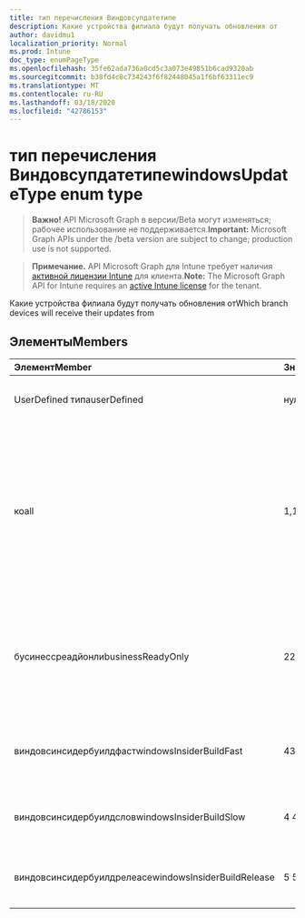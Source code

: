 ```yaml
---
title: тип перечисления Виндовсупдатетипе
description: Какие устройства филиала будут получать обновления от
author: davidmu1
localization_priority: Normal
ms.prod: Intune
doc_type: enumPageType
ms.openlocfilehash: 35fe62ada736a0cd5c3a073e49851b6cad9320ab
ms.sourcegitcommit: b38fd4c8c734243f6f82448045a1f6bf63311ec9
ms.translationtype: MT
ms.contentlocale: ru-RU
ms.lasthandoff: 03/18/2020
ms.locfileid: "42786153"
---
```

# <a name="windowsupdatetype-enum-type"></a><span data-ttu-id="34060-103">тип перечисления Виндовсупдатетипе</span><span class="sxs-lookup"><span data-stu-id="34060-103">windowsUpdateType enum type</span></span>

> <span data-ttu-id="34060-104">**Важно!** API Microsoft Graph в версии/Beta могут изменяться; рабочее использование не поддерживается.</span><span class="sxs-lookup"><span data-stu-id="34060-104">**Important:** Microsoft Graph APIs under the /beta version are subject to change; production use is not supported.</span></span>

> <span data-ttu-id="34060-105">**Примечание.** API Microsoft Graph для Intune требует наличия [активной лицензии Intune](https://go.microsoft.com/fwlink/?linkid=839381) для клиента.</span><span class="sxs-lookup"><span data-stu-id="34060-105">**Note:** The Microsoft Graph API for Intune requires an [active Intune license](https://go.microsoft.com/fwlink/?linkid=839381) for the tenant.</span></span>

<span data-ttu-id="34060-106">Какие устройства филиала будут получать обновления от</span><span class="sxs-lookup"><span data-stu-id="34060-106">Which branch devices will receive their updates from</span></span>

## <a name="members"></a><span data-ttu-id="34060-107">Элементы</span><span class="sxs-lookup"><span data-stu-id="34060-107">Members</span></span>
|<span data-ttu-id="34060-108">Элемент</span><span class="sxs-lookup"><span data-stu-id="34060-108">Member</span></span>|<span data-ttu-id="34060-109">Значение</span><span class="sxs-lookup"><span data-stu-id="34060-109">Value</span></span>|<span data-ttu-id="34060-110">Описание</span><span class="sxs-lookup"><span data-stu-id="34060-110">Description</span></span>|
|:---|:---|:---|
|<span data-ttu-id="34060-111">UserDefined типа</span><span class="sxs-lookup"><span data-stu-id="34060-111">userDefined</span></span>|<span data-ttu-id="34060-112">нуль</span><span class="sxs-lookup"><span data-stu-id="34060-112">0</span></span>|<span data-ttu-id="34060-113">Разрешить пользователю устанавливать.</span><span class="sxs-lookup"><span data-stu-id="34060-113">Allow the user to set.</span></span>|
|<span data-ttu-id="34060-114">ко</span><span class="sxs-lookup"><span data-stu-id="34060-114">all</span></span>|<span data-ttu-id="34060-115">1,1</span><span class="sxs-lookup"><span data-stu-id="34060-115">1</span></span>|<span data-ttu-id="34060-116">Половина ежегодного канала (нацеленная).</span><span class="sxs-lookup"><span data-stu-id="34060-116">Semi-annual Channel (Targeted).</span></span> <span data-ttu-id="34060-117">Device получает все подходящее обновление компонентов из Полугодого канала (нацелено).</span><span class="sxs-lookup"><span data-stu-id="34060-117">Device gets all applicable feature updates from Semi-annual Channel (Targeted).</span></span>|
|<span data-ttu-id="34060-118">бусинессреадйонли</span><span class="sxs-lookup"><span data-stu-id="34060-118">businessReadyOnly</span></span>|<span data-ttu-id="34060-119">2</span><span class="sxs-lookup"><span data-stu-id="34060-119">2</span></span>|<span data-ttu-id="34060-120">Половина ежегодного канала.</span><span class="sxs-lookup"><span data-stu-id="34060-120">Semi-annual Channel.</span></span> <span data-ttu-id="34060-121">Устройство получает обновления компонентов из Полугодого канала.</span><span class="sxs-lookup"><span data-stu-id="34060-121">Device gets feature updates from Semi-annual Channel.</span></span>|
|<span data-ttu-id="34060-122">виндовсинсидербуилдфаст</span><span class="sxs-lookup"><span data-stu-id="34060-122">windowsInsiderBuildFast</span></span>|<span data-ttu-id="34060-123">4</span><span class="sxs-lookup"><span data-stu-id="34060-123">3</span></span>|<span data-ttu-id="34060-124">Предварительная сборка Windows для предварительной сборки — Быстрая</span><span class="sxs-lookup"><span data-stu-id="34060-124">Windows Insider build - Fast</span></span>|
|<span data-ttu-id="34060-125">виндовсинсидербуилдслов</span><span class="sxs-lookup"><span data-stu-id="34060-125">windowsInsiderBuildSlow</span></span>|<span data-ttu-id="34060-126">4 </span><span class="sxs-lookup"><span data-stu-id="34060-126">4</span></span>|<span data-ttu-id="34060-127">Сборка для предварительной оценки Windows — низкая</span><span class="sxs-lookup"><span data-stu-id="34060-127">Windows Insider build - Slow</span></span>|
|<span data-ttu-id="34060-128">виндовсинсидербуилдрелеасе</span><span class="sxs-lookup"><span data-stu-id="34060-128">windowsInsiderBuildRelease</span></span>|<span data-ttu-id="34060-129">5 </span><span class="sxs-lookup"><span data-stu-id="34060-129">5</span></span>|<span data-ttu-id="34060-130">Выпуск сборки предварительной оценки Windows</span><span class="sxs-lookup"><span data-stu-id="34060-130">Release Windows Insider build</span></span>|



